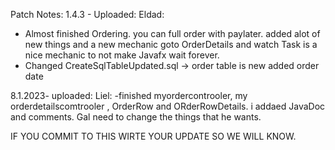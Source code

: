 Patch Notes:
1.4.3 - Uploaded: Eldad: 
- Almost finished Ordering. you can full order with paylater. added alot of new things and a new mechanic goto OrderDetails and watch Task
is a nice mechanic to not make Javafx wait forever. 
- Changed CreateSqlTableUpdated.sql -> order table is new added order date 

8.1.2023- uploaded: Liel:
-finished myordercontrooler, my orderdetailscomtrooler , OrderRow and ORderRowDetails. i addaed JavaDoc and comments.
Gal need to change the things that he wants.


IF YOU COMMIT TO THIS WIRTE YOUR UPDATE SO WE WILL KNOW.
